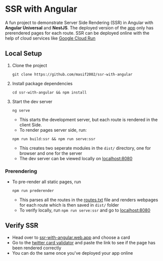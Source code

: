 # SSR with Angular
A fun project to demonstrate Server Side Rendering (SSR) in Angular with **Angular Universal** and **NestJS**. The deployed version of the [app](https://ssr-with-angular.web.app/) only has prerendered pages for each route. SSR can be deployed online with the help of cloud services like [Google Cloud Run](https://cloud.google.com/run)   

## Local Setup
1. Clone the project 
    ```
    git clone https://github.com/masif2002/ssr-with-angular
    ```
2. Install package dependencies
    ```
    cd ssr-with-angular && npm install
    ```
3. Start the dev server
    ```
    ng serve
    ```
    * This starts the development server, but each route is rendered in the client Side. 
    * To render pages server side, run:    
    ```
    npm run build:ssr && npm run serve:ssr
    ```
    * This creates two seperate modules in the `dist/` directory, one for browser and one for the server
    * The dev server can be viewed locally on [localhost:8080](http://localhost:8080) 
### Prerendering
* To pre-render all static pages, run
    ```
    npm run prederender
    ```
    * This parses all the routes in the [routes.txt](./routes.txt) file and renders webpages for each route which is then saved in `dist/` folder 
    * To verify locally, run `npm run serve:ssr` and go to [localhost:8080](http://localhost:8080) 

## Verify SSR
* Head over to [ssr-with-angular.web.app](https://ssr-with-angular.web.app/) and choose a card
* Go to the [twitter card validator](https://cards-dev.twitter.com/validator) and paste the link to see if the page has been rendered correctly
* You can do the same once you've deployed your app online